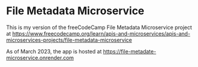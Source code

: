 # File Metadata Microservice

This is my version of the freeCodeCamp File Metadata Microservice project at https://www.freecodecamp.org/learn/apis-and-microservices/apis-and-microservices-projects/file-metadata-microservice

As of March 2023, the app is hosted at https://file-metadate-microservice.onrender.com
